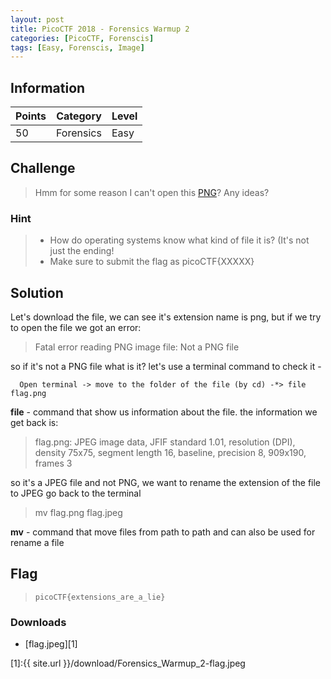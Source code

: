 ```yaml
---
layout: post
title: PicoCTF 2018 - Forensics Warmup 2
categories: [PicoCTF, Forenscis]
tags: [Easy, Forenscis, Image]
---
```


## Information

| Points |Category  | Level|
|--|--|--|
| 50 | Forensics |Easy |

## Challenge

> Hmm for some reason I can't open this [PNG](https://2018shell.picoctf.com/static/1e9d081292d7bf0fc19c5dc43fc7bfc2/flag.png)? Any ideas?

### Hint

>  - How do operating systems know what kind of file it is? (It's not just the ending!
>  -   Make sure to submit the flag as picoCTF{XXXXX}

## Solution

Let's download the file, we can see it's extension name is png, but if we try to open the file
we got an error:

> Fatal error reading PNG image file: Not a PNG file

so if it's not a PNG file what is it?
let's use a terminal command to check it -

      Open terminal -> move to the folder of the file (by cd) -*> file flag.png

**file** - command that show us information about the file.
the information we get back is:

> flag.png: JPEG image data, JFIF standard 1.01, resolution (DPI),
> density 75x75, segment length 16, baseline, precision 8, 909x190, frames 3

so it's a JPEG file and not PNG, we want to rename the extension of the file to JPEG
go back to the terminal 

 > mv flag.png flag.jpeg

**mv** - command that move files from path to path and can also be used for rename a file
## Flag
> `picoCTF{extensions_are_a_lie}`

### Downloads


 - [flag.jpeg][1]
 
[1]:{{ site.url }}/download/Forensics_Warmup_2-flag.jpeg



